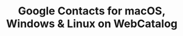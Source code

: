 ---
name: Google Contacts
category: Productivity
title: 'Google Contacts for macOS, Windows & Linux on WebCatalog'
key: google-contacts
fullUrl: 'https://contacts.google.com'
hostname: contacts.google.com

---